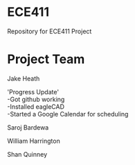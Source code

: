 # ECE411
Repository for ECE411 Project

# Project Team
Jake Heath

'Progress Update'  
-Got github working  
-Installed eagleCAD  
-Started a Google Calendar for scheduling  

Saroj Bardewa

William Harrington

Shan Quinney

